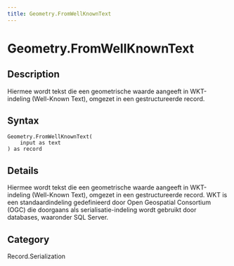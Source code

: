 ```yaml
---
title: Geometry.FromWellKnownText
---
```


# Geometry.FromWellKnownText


## Description

Hiermee wordt tekst die een geometrische waarde aangeeft in WKT-indeling (Well-Known Text), omgezet in een gestructureerde record.


## Syntax

```powerquery
Geometry.FromWellKnownText(
    input as text
) as record
```


## Details

Hiermee wordt tekst die een geometrische waarde aangeeft in WKT-indeling (Well-Known Text), omgezet in een gestructureerde record. WKT is een standaardindeling gedefinieerd door Open Geospatial Consortium (OGC) die doorgaans als serialisatie-indeling wordt gebruikt door databases, waaronder SQL Server.



## Category
Record.Serialization
